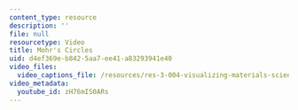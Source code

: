 ```yaml
---
content_type: resource
description: ''
file: null
resourcetype: Video
title: Mohr's Circles
uid: d4ef369e-b842-5aa7-ee41-a83293941e40
video_files:
  video_captions_file: /resources/res-3-004-visualizing-materials-science-fall-2017/student-projects-by-year/EPFL2017/mohrs-circles/mohrs-circles/zH76mIS0ARs.vtt
video_metadata:
  youtube_id: zH76mIS0ARs
---
```

